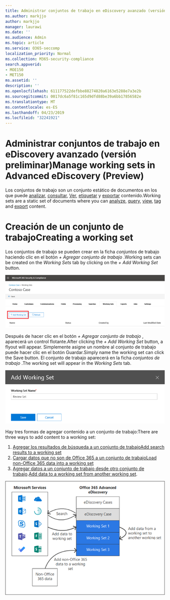 ```yaml
---
title: Administrar conjuntos de trabajo en eDiscovery avanzado (versión preliminar)
ms.author: markjjo
author: markjjo
manager: laurawi
ms.date: ''
ms.audience: Admin
ms.topic: article
ms.service: O365-seccomp
localization_priority: Normal
ms.collection: M365-security-compliance
search.appverid:
- MOE150
- MET150
ms.assetid: ''
description: ''
ms.openlocfilehash: 611177522defbbe88274820a6163e5288e7a3e2b
ms.sourcegitcommit: 0017dc6a5f81c165d9dfd88be39a6bb17856582e
ms.translationtype: MT
ms.contentlocale: es-ES
ms.lasthandoff: 04/23/2019
ms.locfileid: "32241921"
---
```

# <a name="manage-working-sets-in-advanced-ediscovery-preview"></a><span data-ttu-id="349a0-102">Administrar conjuntos de trabajo en eDiscovery avanzado (versión preliminar)</span><span class="sxs-lookup"><span data-stu-id="349a0-102">Manage working sets in Advanced eDiscovery (Preview)</span></span>
<span data-ttu-id="349a0-103">Los conjuntos de trabajo son un conjunto estático de documentos en los que puede [analizar](https://docs.microsoft.com/en-us/office365/securitycompliance/compliance20/analyzing-data-in-working-set), [consultar](https://docs.microsoft.com/en-us/office365/securitycompliance/compliance20/working-set-search), [Ver](https://docs.microsoft.com/en-us/office365/securitycompliance/compliance20/view-documents-in-working-set), [etiquetar](https://docs.microsoft.com/en-us/Office365/SecurityCompliance/compliance20/tagging-documents) y [exportar](https://docs.microsoft.com/en-us/office365/securitycompliance/compliance20/exporting-data-ediscover20) contenido.</span><span class="sxs-lookup"><span data-stu-id="349a0-103">Working sets are a static set of documents where you can [analyze](https://docs.microsoft.com/en-us/office365/securitycompliance/compliance20/analyzing-data-in-working-set), [query](https://docs.microsoft.com/en-us/office365/securitycompliance/compliance20/working-set-search), [view](https://docs.microsoft.com/en-us/office365/securitycompliance/compliance20/view-documents-in-working-set), [tag](https://docs.microsoft.com/en-us/Office365/SecurityCompliance/compliance20/tagging-documents) and [export](https://docs.microsoft.com/en-us/office365/securitycompliance/compliance20/exporting-data-ediscover20) content.</span></span>

# <a name="creating-a-working-set"></a><span data-ttu-id="349a0-104">Creación de un conjunto de trabajo</span><span class="sxs-lookup"><span data-stu-id="349a0-104">Creating a working set</span></span>
<span data-ttu-id="349a0-105">Los conjuntos de trabajo se pueden crear en la ficha *conjuntos* de trabajo haciendo clic en el botón *+ Agregar conjunto de trabajo* .</span><span class="sxs-lookup"><span data-stu-id="349a0-105">Working sets can be created on the *Working Sets* tab by clicking on the *+ Add Working Set* button.</span></span>

![Agregar conjunto de trabajo](../media/f45c51d9-585d-47d1-b7fb-0288715e0b6a.png)

<span data-ttu-id="349a0-107">Después de hacer clic en el botón *+ Agregar conjunto de trabajo* , aparecerá un control flotante.</span><span class="sxs-lookup"><span data-stu-id="349a0-107">After clicking the *+ Add Working Set* button, a flyout will appear.</span></span>  <span data-ttu-id="349a0-108">Simplemente asigne un nombre al conjunto de trabajo puede hacer clic en el botón Guardar.</span><span class="sxs-lookup"><span data-stu-id="349a0-108">Simply name the working set can click the Save button.</span></span>  <span data-ttu-id="349a0-109">El conjunto de trabajo aparecerá en la ficha *conjuntos de trabajo* .</span><span class="sxs-lookup"><span data-stu-id="349a0-109">The working set will appear in the *Working Sets* tab.</span></span>

![Agregar un control flotante de conjunto de trabajo](../media/5e5c99f8-42ca-4c2f-960f-f1a5709569d1.png)

<span data-ttu-id="349a0-111">Hay tres formas de agregar contenido a un conjunto de trabajo:</span><span class="sxs-lookup"><span data-stu-id="349a0-111">There are three ways to add content to a working set:</span></span>
1) [<span data-ttu-id="349a0-112">Agregar los resultados de búsqueda a un conjunto de trabajo</span><span class="sxs-lookup"><span data-stu-id="349a0-112">Add search results to a working set</span></span>](add-data-to-working-set.md)
2) [<span data-ttu-id="349a0-113">Cargar datos que no son de Office 365 a un conjunto de trabajo</span><span class="sxs-lookup"><span data-stu-id="349a0-113">Load non-Office 365 data into a working set</span></span>](load-non-office365-data.md)
3) <span data-ttu-id="349a0-114">[Agregar datos a un conjunto de trabajo desde otro conjunto de trabajo](add-data-to-working-set-from-another-working-set.md).</span><span class="sxs-lookup"><span data-stu-id="349a0-114">[Add data to a working set from another working set](add-data-to-working-set-from-another-working-set.md).</span></span>

![Conjuntos de trabajo](../media/1f1f4efd-c03b-4255-bc3d-df358e56549c.png)

